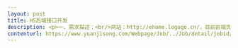 ```yaml
---                
layout: post       
title: H5后端接口开发           
description: <p>一、需求描述：<br/>网站：http://ehome.logogo.cn/，目前前端页面已经完成，需要后端提供接口完成页面开发，语言不限。<br/> <br/>二、合作方式：<br/>项目制，远程开发，时间越快越好，费用5000。</p>     
contenturl: https://www.yuanjisong.com/Webpage/Job/../Job/detail/jobid/101480      
---                 
```


